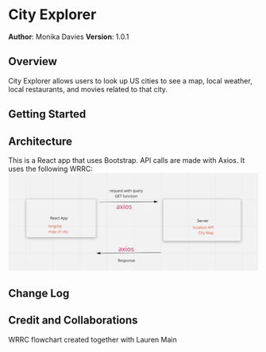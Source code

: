 # City Explorer

**Author**: Monika Davies
**Version**: 1.0.1

## Overview

City Explorer allows users to look up US cities to see a map, local weather, local restaurants, and movies related to that city.

## Getting Started



## Architecture

This is a React app that uses Bootstrap. API calls are made with Axios. It uses
the following WRRC:
![WRRC flowchart](src/images/wrrc.jpg)

## Change Log


## Credit and Collaborations

WRRC flowchart created together with Lauren Main